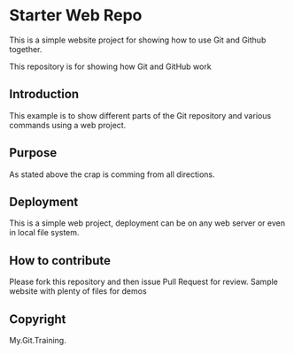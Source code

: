 # Starter Web Repo

This is a simple website project for showing how to use Git and Github together.

This repository is for showing how Git and GitHub work

## Introduction

This example is to show different parts of the Git repository and various commands using a web project.

## Purpose

As stated above the crap is comming from all directions.

## Deployment

This is a simple web project, deployment can be on any web server or even in local file system.

## How to contribute

Please fork this repository and then issue Pull Request for review.
Sample website with plenty of files for demos

## Copyright

My.Git.Training.